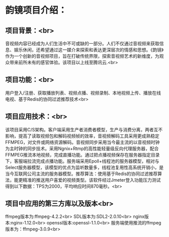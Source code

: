 # 韵镜项目介绍：
## 项目背景：\<br\>
音视频内容已经成为人们生活中不可或缺的一部分。人们不仅通过音视频来获取信息、娱乐休闲，还希望通过这一媒介来探索和表达更深层次的情感和思想。《韵镜》作为一个创新的音视频项目，旨在打破传统界限，探索音视频艺术的新维度，为观众带来前所未有的感官体验。该项目以上线至腾讯云.\<br\>
## 项目功能：\<br\>
用户登入/注册、获取播放列表、视频点播、视频录制、本地视频上传、播放在线电视、基于Redis的协同过滤推荐技术\<br\>
## 项目应用技术：\<br\>
该项目采用C/S架构。客户端采用生产者消费者模型，生产与消费分离，两者互不影响，提高了读取视频包和解码视频帧的效率，音视频解码工具采用更成熟稳定FFMPEG，对文件或网络资源解码。音视频同步采用当今最主流的以音视频时钟为主时钟的同步技术。采用Ngnix+Rtmp的高性能轻量级反向代理服务器，配合FFMPEG推流本地视频，完成直播功能。通过把点播视频保存在服务器指定目录下，客服端拉流完成点播功能。服务端采用Epoll+线程池的服务器模型，相对与Select服务器模型，该模型的优点为监听数量多，线程池复用性高系统开销小，是当今互联网公司主流的服务器模型。推荐算法：使用基于Redis的协同过滤推荐算法，能更精准的推送用户喜爱的视频类型。该软件经过Jmeter登入功能压力测试得到以下数据：TPS为2000，平均响应时间870毫秒。\<br\>
## 项目中应用的第三方库以及版本\<br\>
ffmpeg版本为:ffmpeg-4.2.2\<br\>
SDL版本为:SDL2-2.0.10\<br\>
nginx版本:nginx-1.12.0\<br\>
openssl版本:openssl-1.1.0\<br\>
服务端使用推流的ffmpeg版本为：ffmpeg-3.0.9\<br\>
